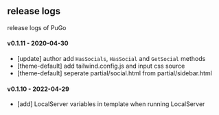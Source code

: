## release logs

release logs of PuGo

#### v0.1.11 - 2020-04-30

- [update] author add `HasSocials`, `HasSocial` and `GetSocial` methods
- [theme-default] add tailwind.config.js and input css source
- [theme-default] seperate partial/social.html from partial/sidebar.html

#### v0.1.10 - 2022-04-29

- [add] LocalServer variables in template when running LocalServer